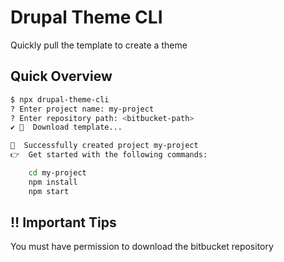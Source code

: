 # Drupal Theme CLI

Quickly pull the template to create a theme

## Quick Overview

```sh
$ npx drupal-theme-cli
? Enter project name: my-project
? Enter repository path: <bitbucket-path>
✔ 🚀  Download template...

🎉  Successfully created project my-project
👉  Get started with the following commands:

    cd my-project
    npm install
    npm start
```

## ‼ Important Tips

You must have permission to download the bitbucket repository